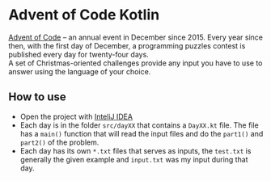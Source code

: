 
# Advent of Code Kotlin

[Advent of Code](https://adventofcode.com/) – an annual event in December since 2015.
Every year since then, with the first day of December, a programming puzzles contest is published every day for twenty-four days.  
A set of Christmas-oriented challenges provide any input you have to use to answer using the language of your choice.

## How to use

- Open the project with [InteliJ IDEA](https://www.jetbrains.com/idea/)
- Each day is in the folder `src/dayXX` that contains a `DayXX.kt` file. The file has a `main()` function that will read the input files and do the `part1()` and `part2()` of the problem.
- Each day has its own `*.txt` files that serves as inputs, the `test.txt` is generally the given example and `input.txt` was my input during that day.
